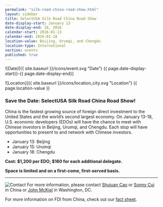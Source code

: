 ```yaml
---
permalink: "silk-road-china-road-show.html"
layout: sidebar
title: SelectUSA Silk Road China Road Show
date-display-start: January 13
date-display-end: 18, 2016
calendar-start: 2016-01-13
calendar-end: 2016-01-18
location-value: Beijing, Urumqi, and Chengdu
location-type: International
section: events
published: true
---
```



![Date]({{ site.baseurl }}/icons/event.svg "Date") {{ page.date-display-start}}-{{ page.date-display-end}}

![Location]({{ site.baseurl }}/icons/location_city.svg "Location") {{ page.location-value }}

### Save the Date: SelectUSA Silk Road China Road Show!

China is the fastest growing source of foreign direct investment to the United States and the world’s second largest economy. On January 13-18, U.S. economic developers (EDOs) will have the chance to meet with Chinese investors in Beijing, Urumqi, and Chengdu. Each stop will have opportunities to present to and network with Chinese investors.

  * January 13: Beijing
  * January 15: Urumqi
  * January 18: Chengdu

**Cost: $1,200 per EDO; $160 for each additional delegate.**

**Space is limited and on a first-come, first-served basis.**

---

![Contact](https://google.github.io/material-design-icons/action/svg/design/ic_question_answer_24px.svg "Contact") For more information, please contact [Shujuan Cao](mailto:Shujuan.cao@trade.gov) or [Sonny Cui](mailto:Cui.shiyang@trade.gov) in China or [John McKiel](mailto:john.m,ckiel@trade.gov) in Washington, DC.

For more information on FDI from China, check out our [fact sheet](http://selectusa.commerce.gov/country-fact-sheets/2015-09-10%20China%20Fact%20Sheet.pdf).
